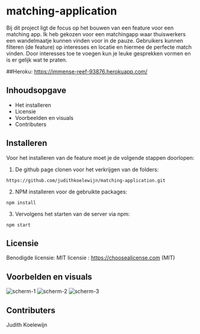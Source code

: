 # matching-application
Bij dit project ligt de focus op het bouwen van een feature voor een matching app. Ik heb gekozen voor een matchingapp waar thuiswerkers een wandelmaatje kunnen vinden voor in de pauze. Gebruikers kunnen filteren (de feature) op interesses en locatie en hiermee de perfecte match vinden. Door interesses toe te voegen kun je leuke gesprekken vormen en is er gelijk wat te praten. 

##Heroku:
https://immense-reef-93876.herokuapp.com/

##  Inhoudsopgave

- Het installeren
- Licensie
- Voorbeelden en visuals 
- Contributers

##  Installeren

Voor het installeren van de feature moet je de volgende stappen doorlopen:
1. De github page clonen voor het verkrijgen van de folders:

```https://github.com/judithkoelewijn/matching-application.git```

2. NPM installeren voor de gebruikte packages:

```npm install```

3. Vervolgens het starten van de server via npm:

```npm start```

##  Licensie

Benodigde licensie: MIT licensie : https://choosealicense.com (MIT)

##  Voorbelden en visuals
![scherm-1](https://user-images.githubusercontent.com/74096730/117139377-7858d580-adac-11eb-9f94-1b3c5f1681df.png)
![scherm-2](https://user-images.githubusercontent.com/74096730/117139443-8b6ba580-adac-11eb-85ca-8394ef58b746.png)
![scherm-3](https://user-images.githubusercontent.com/74096730/117139447-8c9cd280-adac-11eb-98e9-d9091f36a050.png)

##  Contributers
Judith Koelewijn

